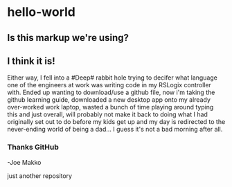 # hello-world
## Is this markup we're using?

## I think it is! ##

Either way, I fell into a #Deep# rabbit hole trying to decifer what language one of the engineers at work was writing code in my RSLogix controller with. Ended up wanting to download/use a github file, now i'm taking the github learning guide, downloaded a new desktop app onto my already over-worked work laptop, wasted a bunch of time playing around typing this and just overall, will probably not make it back to doing what I had originally set out to do before my kids get up and my day is redirected to the never-ending world of being a dad... I guess it's not a bad morning after all.

### Thanks GitHub

-Joe Makko


just another repository
